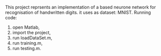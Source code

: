 This project reprsents an implementation of a based neurone network for recognisation of handwritten digits. it uses as dataset: MNIST.
Running code:
1) open Matlab,
2) import the project,
3) run loadDataSet.m,
4) run training.m,
5) run testing.m.
